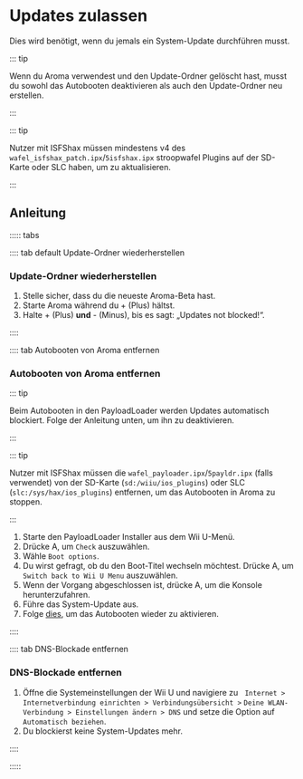 # Updates zulassen

Dies wird benötigt, wenn du jemals ein System-Update durchführen musst.

::: tip

Wenn du Aroma verwendest und den Update-Ordner gelöscht hast, musst du sowohl das Autobooten deaktivieren als auch den Update-Ordner neu erstellen.

:::

::: tip

Nutzer mit ISFShax müssen mindestens v4 des `wafel_isfshax_patch.ipx`/`5isfshax.ipx` stroopwafel Plugins auf der SD-Karte oder SLC haben, um zu aktualisieren.

:::

## Anleitung

::::: tabs

:::: tab default Update-Ordner wiederherstellen

### Update-Ordner wiederherstellen

1. Stelle sicher, dass du die neueste Aroma-Beta hast.
2. Starte Aroma während du + (Plus) hältst.
3. Halte + (Plus) **und** - (Minus), bis es sagt: „Updates not blocked!“.

::::

:::: tab Autobooten von Aroma entfernen

### Autobooten von Aroma entfernen

::: tip

Beim Autobooten in den PayloadLoader werden Updates automatisch blockiert. Folge der Anleitung unten, um ihn zu deaktivieren.

:::

::: tip

Nutzer mit ISFShax müssen die `wafel_payloader.ipx`/`5payldr.ipx` (falls verwendet) von der SD-Karte (`sd:/wiiu/ios_plugins`) oder SLC (`slc:/sys/hax/ios_plugins`) entfernen, um das Autobooten in Aroma zu stoppen.

:::

1. Starte den PayloadLoader Installer aus dem Wii U-Menü.
2. Drücke A, um `Check` auszuwählen.
3. Wähle `Boot options`.
4. Du wirst gefragt, ob du den Boot-Titel wechseln möchtest. Drücke A, um `Switch back to Wii U Menu` auszuwählen.
5. Wenn der Vorgang abgeschlossen ist, drücke A, um die Konsole herunterzufahren.
6. Führe das System-Update aus.
7. Folge [dies](aroma/autobooting), um das Autobooten wieder zu aktivieren.

::::

:::: tab DNS-Blockade entfernen

### DNS-Blockade entfernen

1. Öffne die Systemeinstellungen der Wii U und navigiere zu ‎ ‎
  `Internet > Internetverbindung einrichten > Verbindungsübersicht >`
  `Deine WLAN-Verbindung > Einstellungen ändern > DNS` und setze die Option auf `Automatisch beziehen`.
2. Du blockierst keine System-Updates mehr.

::::

:::::
